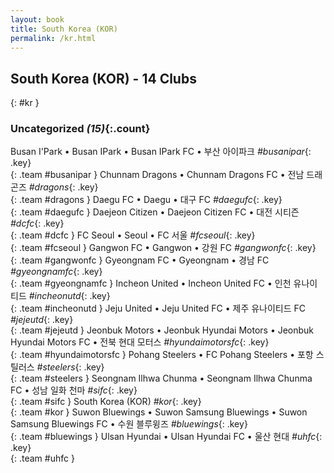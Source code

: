 ```yaml
---
layout: book
title: South Korea (KOR)
permalink: /kr.html
---
```


## South Korea (KOR) - 14 Clubs
{: #kr }









### Uncategorized _(15)_{:.count}

Busan I'Park • Busan IPark • Busan IPark FC • 부산 아이파크   _#busanipar_{: .key} <br>
{: .team #busanipar }
Chunnam Dragons • Chunnam Dragons FC • 전남 드래곤즈   _#dragons_{: .key} <br>
{: .team #dragons }
Daegu FC • Daegu • 대구 FC   _#daegufc_{: .key} <br>
{: .team #daegufc }
Daejeon Citizen • Daejeon Citizen FC • 대전 시티즌   _#dcfc_{: .key} <br>
{: .team #dcfc }
FC Seoul • Seoul • FC 서울   _#fcseoul_{: .key} <br>
{: .team #fcseoul }
Gangwon FC • Gangwon • 강원 FC   _#gangwonfc_{: .key} <br>
{: .team #gangwonfc }
Gyeongnam FC • Gyeongnam • 경남 FC   _#gyeongnamfc_{: .key} <br>
{: .team #gyeongnamfc }
Incheon United • Incheon United FC • 인천 유나이티드   _#incheonutd_{: .key} <br>
{: .team #incheonutd }
Jeju United • Jeju United FC • 제주 유나이티드 FC   _#jejeutd_{: .key} <br>
{: .team #jejeutd }
Jeonbuk Motors • Jeonbuk Hyundai Motors • Jeonbuk Hyundai Motors FC • 전북 현대 모터스   _#hyundaimotorsfc_{: .key} <br>
{: .team #hyundaimotorsfc }
Pohang Steelers • FC Pohang Steelers • 포항 스틸러스   _#steelers_{: .key} <br>
{: .team #steelers }
Seongnam Ilhwa Chunma • Seongnam Ilhwa Chunma FC • 성남 일화 천마   _#sifc_{: .key} <br>
{: .team #sifc }
South Korea  (KOR)  _#kor_{: .key} <br>
{: .team #kor }
Suwon Bluewings • Suwon Samsung Bluewings • Suwon Samsung Bluewings FC • 수원 블루윙즈   _#bluewings_{: .key} <br>
{: .team #bluewings }
Ulsan Hyundai • Ulsan Hyundai FC • 울산 현대   _#uhfc_{: .key} <br>
{: .team #uhfc }


 
